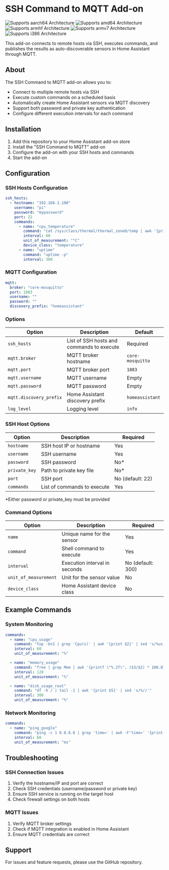 # SSH Command to MQTT Add-on

![Supports aarch64 Architecture][aarch64-shield] ![Supports amd64 Architecture][amd64-shield] ![Supports armhf Architecture][armhf-shield] ![Supports armv7 Architecture][armv7-shield] ![Supports i386 Architecture][i386-shield]

This add-on connects to remote hosts via SSH, executes commands, and publishes the results as auto-discoverable sensors in Home Assistant through MQTT.

## About

The SSH Command to MQTT add-on allows you to:

- Connect to multiple remote hosts via SSH
- Execute custom commands on a scheduled basis
- Automatically create Home Assistant sensors via MQTT discovery
- Support both password and private key authentication
- Configure different execution intervals for each command

## Installation

1. Add this repository to your Home Assistant add-on store
2. Install the "SSH Command to MQTT" add-on
3. Configure the add-on with your SSH hosts and commands
4. Start the add-on

## Configuration

### SSH Hosts Configuration

```yaml
ssh_hosts:
  - hostname: "192.168.1.100"
    username: "pi"
    password: "mypassword"
    port: 22
    commands:
      - name: "cpu_temperature"
        command: "cat /sys/class/thermal/thermal_zone0/temp | awk '{print $1/1000}'"
        interval: 60
        unit_of_measurement: "°C"
        device_class: "temperature"
      - name: "uptime"
        command: "uptime -p"
        interval: 300
```

### MQTT Configuration

```yaml
mqtt:
  broker: "core-mosquitto"
  port: 1883
  username: ""
  password: ""
  discovery_prefix: "homeassistant"
```

### Options

| Option | Description | Default |
|--------|-------------|---------|
| `ssh_hosts` | List of SSH hosts and commands to execute | Required |
| `mqtt.broker` | MQTT broker hostname | `core-mosquitto` |
| `mqtt.port` | MQTT broker port | `1883` |
| `mqtt.username` | MQTT username | Empty |
| `mqtt.password` | MQTT password | Empty |
| `mqtt.discovery_prefix` | Home Assistant discovery prefix | `homeassistant` |
| `log_level` | Logging level | `info` |

### SSH Host Options

| Option | Description | Required |
|--------|-------------|----------|
| `hostname` | SSH host IP or hostname | Yes |
| `username` | SSH username | Yes |
| `password` | SSH password | No* |
| `private_key` | Path to private key file | No* |
| `port` | SSH port | No (default: 22) |
| `commands` | List of commands to execute | Yes |

*Either password or private_key must be provided

### Command Options

| Option | Description | Required |
|--------|-------------|----------|
| `name` | Unique name for the sensor | Yes |
| `command` | Shell command to execute | Yes |
| `interval` | Execution interval in seconds | No (default: 300) |
| `unit_of_measurement` | Unit for the sensor value | No |
| `device_class` | Home Assistant device class | No |

## Example Commands

### System Monitoring

```yaml
commands:
  - name: "cpu_usage"
    command: "top -bn1 | grep 'Cpu(s)' | awk '{print $2}' | sed 's/%us,//'"
    interval: 60
    unit_of_measurement: "%"

  - name: "memory_usage"
    command: "free | grep Mem | awk '{printf \"%.2f\", ($3/$2) * 100.0}'"
    interval: 120
    unit_of_measurement: "%"

  - name: "disk_usage_root"
    command: "df -h / | tail -1 | awk '{print $5}' | sed 's/%//'"
    interval: 300
    unit_of_measurement: "%"
```

### Network Monitoring

```yaml
commands:
  - name: "ping_google"
    command: "ping -c 1 8.8.8.8 | grep 'time=' | awk -F'time=' '{print $2}' | awk '{print $1}'"
    interval: 60
    unit_of_measurement: "ms"
```

## Troubleshooting

### SSH Connection Issues

1. Verify the hostname/IP and port are correct
2. Check SSH credentials (username/password or private key)
3. Ensure SSH service is running on the target host
4. Check firewall settings on both hosts

### MQTT Issues

1. Verify MQTT broker settings
2. Check if MQTT integration is enabled in Home Assistant
3. Ensure MQTT credentials are correct

## Support

For issues and feature requests, please use the GitHub repository.

[aarch64-shield]: https://img.shields.io/badge/aarch64-yes-green.svg
[amd64-shield]: https://img.shields.io/badge/amd64-yes-green.svg
[armhf-shield]: https://img.shields.io/badge/armhf-yes-green.svg
[armv7-shield]: https://img.shields.io/badge/armv7-yes-green.svg
[i386-shield]: https://img.shields.io/badge/i386-yes-green.svg